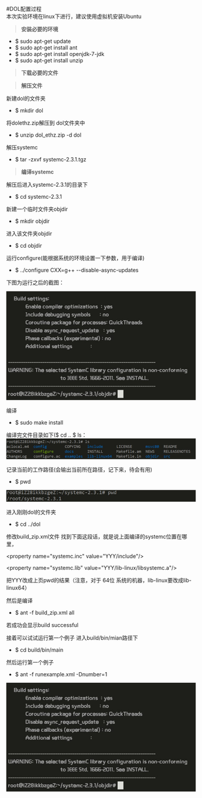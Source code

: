 #DOL配置过程
<br/>
本次实验环境在linux下进行，建议使用虚拟机安装Ubuntu
>**安装必要的环境**

* $	sudo apt-get update
* $	sudo apt-get install ant
* $ 	sudo apt-get install openjdk-7-jdk
* $	sudo apt-get install unzip

>**下载必要的文件**


>**解压文件**

新建dol的文件夹
* $	mkdir dol

将dolethz.zip解压到 dol文件夹中

* $	unzip dol_ethz.zip -d dol

解压systemc
* $	tar -zxvf systemc-2.3.1.tgz

>**编译systemc**

解压后进入systemc-2.3.1的目录下
* $	cd systemc-2.3.1

新建一个临时文件夹objdir
* $	mkdir objdir

进入该文件夹objdir
* $	cd objdir

运行configure(能根据系统的环境设置一下参数，用于编译)
* $	../configure CXX=g++ --disable-async-updates

下图为运行之后的截图：

![pic1.jpg](https://github.com/JoshTao/Picture/blob/master/lab1/pic1.jpg)

编译
* $	sudo make install

编译完文件目录如下($ cd .. $ ls：
![pic2.jpg](https://github.com/JoshTao/Picture/blob/master/lab1/pic2.jpg)


记录当前的工作路径(会输出当前所在路径，记下来，待会有用)
* $ pwd

![pic3.jpg](https://github.com/JoshTao/Picture/blob/master/lab1/pic3.jpg)

进入刚刚dol的文件夹
* $	cd ../dol

修改build_zip.xml文件
找到下面这段话，就是说上面编译的systemc位置在哪里，

\<property name="systemc.inc" value="YYY/include"/>

\<property name="systemc.lib" value="YYY/lib-linux/libsystemc.a"/>

把YYY改成上页pwd的结果（注意，对于  64位 系统的机器，lib-linux要改成lib-linux64）

然后是编译
* $	ant -f build_zip.xml all

若成功会显示build successful

接着可以试试运行第一个例子
进入build/bin/mian路径下

* $	cd build/bin/main

然后运行第一个例子
* $	ant -f runexample.xml -Dnumber=1

![pic1.jpg](https://github.com/JoshTao/Picture/blob/master/lab1/pic1.jpg)


